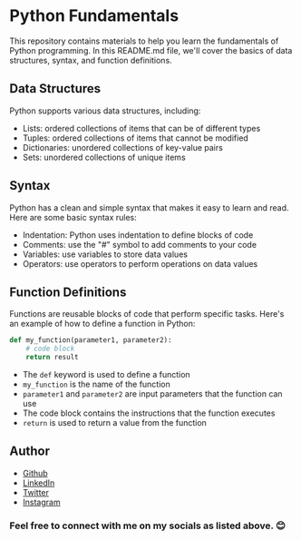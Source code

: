 # Python Fundamentals

This repository contains materials to help you learn the fundamentals of Python programming. In this README.md file, we'll cover the basics of data structures, syntax, and function definitions.

## Data Structures

Python supports various data structures, including:

- Lists: ordered collections of items that can be of different types
- Tuples: ordered collections of items that cannot be modified
- Dictionaries: unordered collections of key-value pairs
- Sets: unordered collections of unique items

## Syntax

Python has a clean and simple syntax that makes it easy to learn and read. Here are some basic syntax rules:

- Indentation: Python uses indentation to define blocks of code
- Comments: use the "#" symbol to add comments to your code
- Variables: use variables to store data values
- Operators: use operators to perform operations on data values

## Function Definitions

Functions are reusable blocks of code that perform specific tasks. Here's an example of how to define a function in Python:

```python
def my_function(parameter1, parameter2):
    # code block
    return result
```

- The `def` keyword is used to define a function
- `my_function` is the name of the function
- `parameter1` and `parameter2` are input parameters that the function can use
- The code block contains the instructions that the function executes
- `return` is used to return a value from the function

## Author
- [Github](https://github.com/Klaus-in-Tech)
- [LinkedIn](https://www.linkedin.com/in/kakoozaallanklaus/)
- [Twitter](https://twitter.com/Klaus_in_Tech)
- [Instagram](https://instagram.com/klaus_allan_?igshid=ZDdkNTZiNTM=)

### Feel free to connect with me on my socials as listed above. 😊
